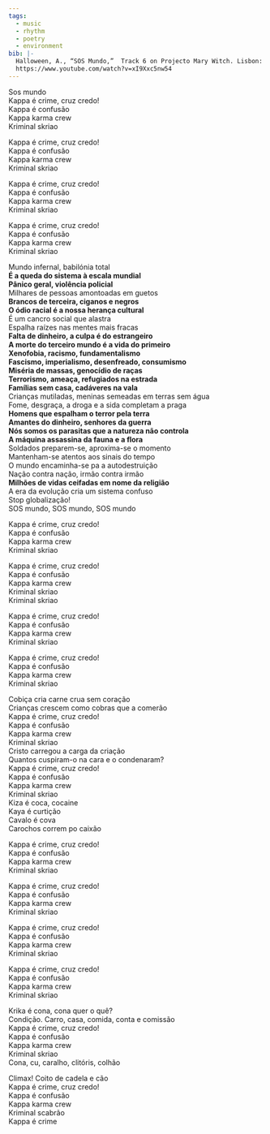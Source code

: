 ```yaml
---
tags:
  - music
  - rhythm
  - poetry
  - environment
bib: |-
  Halloween, A., “SOS Mundo,”  Track 6 on Projecto Mary Witch. Lisbon: Sonoterapia, 2006. Accessed May 6th, 2025. 
  https://www.youtube.com/watch?v=xI9Xxc5nw54
---
```

Sos mundo  
Kappa é crime, cruz credo!  
Kappa é confusão  
Kappa karma crew  
Kriminal skriao

Kappa é crime, cruz credo!  
Kappa é confusão  
Kappa karma crew  
Kriminal skriao

Kappa é crime, cruz credo!  
Kappa é confusão  
Kappa karma crew  
Kriminal skriao

Kappa é crime, cruz credo!  
Kappa é confusão  
Kappa karma crew  
Kriminal skriao

Mundo infernal, babilónia total  
**É a queda do sistema à escala mundial**  
**Pânico geral, violência policial**  
Milhares de pessoas amontoadas em guetos  
**Brancos de terceira, ciganos e negros**  
**O ódio racial é a nossa herança cultural**  
É um cancro social que alastra  
Espalha raízes nas mentes mais fracas  
**Falta de dinheiro, a culpa é do estrangeiro**  
**A morte do terceiro mundo é a vida do primeiro**  
**Xenofobia, racismo, fundamentalismo**  
**Fascismo, imperialismo, desenfreado, consumismo**  
**Miséria de massas, genocídio de raças**  
**Terrorismo, ameaça, refugiados na estrada**  
**Famílias sem casa, cadáveres na vala**  
Crianças mutiladas, meninas semeadas em terras sem água  
Fome, desgraça, a droga e a sida completam a praga  
**Homens que espalham o terror pela terra**  
**Amantes do dinheiro, senhores da guerra**  
**Nós somos os parasitas que a natureza não controla**  
**A máquina assassina da fauna e a flora**  
Soldados preparem-se, aproxima-se o momento  
Mantenham-se atentos aos sinais do tempo  
O mundo encaminha-se pa a autodestruição  
Nação contra nação, irmão contra irmão  
**Milhões de vidas ceifadas em nome da religião**  
A era da evolução cria um sistema confuso  
Stop globalização!  
SOS mundo, SOS mundo, SOS mundo

Kappa é crime, cruz credo!  
Kappa é confusão  
Kappa karma crew  
Kriminal skriao

Kappa é crime, cruz credo!  
Kappa é confusão  
Kappa karma crew  
Kriminal skriao  
Kriminal skriao

Kappa é crime, cruz credo!  
Kappa é confusão  
Kappa karma crew  
Kriminal skriao

Kappa é crime, cruz credo!  
Kappa é confusão  
Kappa karma crew  
Kriminal skriao

Cobiça cria carne crua sem coração  
Crianças crescem como cobras que a comerão  
Kappa é crime, cruz credo!  
Kappa é confusão  
Kappa karma crew  
Kriminal skriao  
Cristo carregou a carga da criação  
Quantos cuspiram-o na cara e o condenaram?  
Kappa é crime, cruz credo!  
Kappa é confusão  
Kappa karma crew  
Kriminal skriao  
Kiza é coca, cocaine  
Kaya é curtição  
Cavalo é cova  
Carochos correm po caixão

Kappa é crime, cruz credo!  
Kappa é confusão  
Kappa karma crew  
Kriminal skriao

Kappa é crime, cruz credo!  
Kappa é confusão  
Kappa karma crew  
Kriminal skriao

Kappa é crime, cruz credo!  
Kappa é confusão  
Kappa karma crew  
Kriminal skriao

Kappa é crime, cruz credo!  
Kappa é confusão  
Kappa karma crew  
Kriminal skriao

Krika é cona, cona quer o quê?  
Condição. Carro, casa, comida, conta e comissão  
Kappa é crime, cruz credo!  
Kappa é confusão  
Kappa karma crew  
Kriminal skriao  
Cona, cu, caralho, clitóris, colhão

Climax! Coito de cadela e cão  
Kappa é crime, cruz credo!  
Kappa é confusão  
Kappa karma crew  
Kriminal scabrão  
Kappa é crime